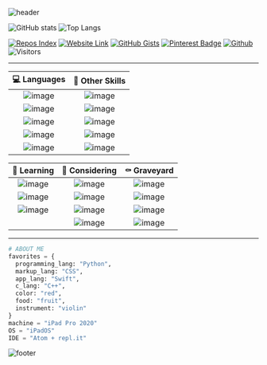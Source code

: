 ![header](https://capsule-render.vercel.app/api?type=soft&color=timeGradient&height=90&section=header&text=Hi,%20I'm%20Kenny!&fontSize=60&animation=fadeIn)


<!-- # Hi, I'm Kenny! <img src="https://raw.githubusercontent.com/MartinHeinz/MartinHeinz/master/wave.gif" width="30px">
### I'm 15, and am doing my GCSEs :crossed_fingers:
---------- -->

![GitHub stats](https://github-readme-stats.vercel.app/api?username=KennyOliver&show_icons=true&hide_border=true&theme=radical)
![Top Langs](https://github-readme-stats.vercel.app/api/top-langs/?username=KennyOliver&hide_border=true&theme=radical&layout=compact&langs_count=8)

<!-- ![Visitors](https://visitor-badge.glitch.me/badge?page_id=KennyOliver.KennyOliver) -->
[![Repos Index](https://img.shields.io/badge/Repos%20Index-252525?style=for-the-badge&logo=gitbook&logoColor=white&link=https://github.com/KennyOliver/repos-index)](https://github.com/KennyOliver/repos-index)
[![Website Link](https://img.shields.io/badge/Website-252525?style=for-the-badge&logo=safari&logoColor=white&link=https://kennyoliver.github.io)](https://kennyoliver.github.io)
[![GitHub Gists](https://img.shields.io/badge/GitHub%20Gists-252525?style=for-the-badge&logo=codeigniter&logoColor=white&link=https://kennyoliver.github.io)](https://gist.github.com/KennyOliver)
[![Pinterest Badge](https://img.shields.io/badge/@KennyTheOlive-BD081C?style=for-the-badge&logo=pinterest&logoColor=white&link=https://www.pinterest.com/KennyTheOlive)](https://www.pinterest.com/KennyTheOlive)
[![Github](https://img.shields.io/github/followers/KennyOliver?label=Follow&style=for-the-badge)](https://github.com/KennyOliver)
![Visitors](https://visitor-badge.laobi.icu/badge?page_id=KennyOliver.KennyOliver)

---

| :computer: Languages | :thinking: Other Skills |
| :------------------: | :---------------------: |
| ![image](https://img.shields.io/badge/Python-3776AB?style=for-the-badge&logo=python&logoColor=white) | ![image](https://img.shields.io/badge/Markdown-000000?style=for-the-badge&logo=markdown&logoColor=white) |
| ![image](https://img.shields.io/badge/HTML5-E34F26?style=for-the-badge&logo=html5&logoColor=white) | ![image](https://img.shields.io/badge/micro:bit-00ED00?style=for-the-badge&logo=micro:bit&logoColor=white) |
| ![image](https://img.shields.io/badge/CSS3-1572B6?style=for-the-badge&logo=css3&logoColor=white) | ![image](https://img.shields.io/badge/Scratch-FFA500?style=for-the-badge&logo=scratch&logoColor=white) |
| ![image](https://img.shields.io/badge/Ruby-CC342D?style=for-the-badge&logo=ruby&logoColor=white) | ![image](https://img.shields.io/badge/Tynker-DD0000?style=for-the-badge&logo=none&logoColor=white) |
| ![image](https://img.shields.io/badge/MySQL-00000F?style=for-the-badge&logo=mysql&logoColor=white) | ![image](https://img.shields.io/badge/MS%20Office-D83B01?style=for-the-badge&logo=microsoft%20office&logoColor=white) |

| :seedling: Learning | :thought_balloon: Considering | :coffin: Graveyard |
| :-----------------: | :---------------------------: | :----------------: |
| ![image](https://img.shields.io/badge/JavaScript-F7DF1E?style=for-the-badge&logo=javascript&logoColor=black) | ![image](https://img.shields.io/badge/Java-ED8B00?style=for-the-badge&logo=java&logoColor=white) | ![image](https://img.shields.io/badge/Kotlin-0095D5?&style=for-the-badge&logo=kotlin&logoColor=white) |
| ![image](https://img.shields.io/badge/C++-00599C?style=for-the-badge&logo=c%2B%2B&logoColor=white) | ![image](https://img.shields.io/badge/Docker-2496ED?style=for-the-badge&logo=docker&logoColor=white) | ![image](https://img.shields.io/badge/PHP-777BB4?style=for-the-badge&logo=php&logoColor=white) |
| ![image](https://img.shields.io/badge/Swift-FA7343?style=for-the-badge&logo=swift&logoColor=white) | ![image](https://img.shields.io/badge/Dart-0175C2?style=for-the-badge&logo=dart&logoColor=white) | ![image](https://img.shields.io/badge/C-A8B9CC?style=for-the-badge&logo=c&logoColor=black) |
|  | ![image](https://img.shields.io/badge/Flutter-02569B?style=for-the-badge&logo=flutter&logoColor=white) | ![image](https://img.shields.io/badge/jQuery-0769AD?style=for-the-badge&logo=jquery&logoColor=white) |

---

```python
# ABOUT ME
favorites = {
  programming_lang: "Python",
  markup_lang: "CSS",
  app_lang: "Swift",
  c_lang: "C++",
  color: "red",
  food: "fruit",
  instrument: "violin"
}
machine = "iPad Pro 2020"
OS = "iPadOS"
IDE = "Atom + repl.it"
```


![footer](https://capsule-render.vercel.app/api?type=soft&color=timeGradient&height=90&section=footer)
